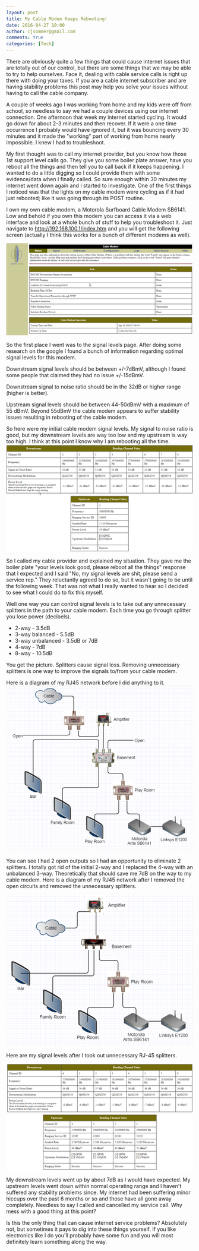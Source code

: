 ```yaml
---
layout: post
title: My Cable Modem Keeps Rebooting!
date: 2016-04-27 10:00
author: cjsommer@gmail.com
comments: true
categories: [Tech]
---
```

There are obviously quite a few things that could cause internet issues that are totally out of our control, but there are some things that we may be able to try to help ourselves. Face it, dealing with cable service calls is right up there with doing your taxes. If you are a cable internet subscriber and are having stability problems this post may help you solve your issues without having to call the cable company.  

A couple of weeks ago I was working from home and my kids were off from school, so needless to say we had a couple devices using our internet connection. One afternoon that week my internet started cycling. It would go down for about 2-3 minutes and then recover. If it were a one time occurrence I probably would have ignored it, but it was bouncing every 30 minutes and it made the "working" part of working from home nearly impossible. I knew I had to troubleshoot.

My first thought was to call my internet provider, but you know how those 1st support level calls go. They give you some boiler plate answer, have you reboot all the things and then tell you to call back if it keeps happening. I wanted to do a little digging so I could provide them with some evidence/data when I finally called. So sure enough within 30 minutes my internet went down again and I started to investigate. One of the first things I noticed was that the lights on my cable modem were cycling as if it had just rebooted; like it was going through its POST routine. 

I own my own cable modem, a Motorola Surfboard Cable Modem SB6141. Low and behold if you own this modem you can access it via a web interface and look at a whole bunch of stuff to help you troubleshoot it. Just navigate to <a href="http://192.168.100.1/index.htm" target="_blank">http://192.168.100.1/index.htm</a> and you will get the following screen (actually I think this works for a bunch of different modems as well).

<img alt='' class='alignnone size-full wp-image-1261 ' src='/img/2016/04/img_571ff0840569b.png' />

So the first place I went was to the signal levels page. After doing some research on the google I found a bunch of information regarding optimal signal levels for this modem. 

Downstream signal levels should be between +/-7dBmV, although I found some people that claimed they had no issue +/-15dBmV.

Downstream signal to noise ratio should be in the 32dB or higher range (higher is better).

Upstream signal levels should be between 44-50dBmV with a maximum of 55 dBmV. Beyond 55dBmV the cable modem appears to suffer stability issues resulting in rebooting of the cable modem.

So here were my initial cable modem signal levels. My signal to noise ratio is good, but my downstream levels are way too low and my upstream is way too high. I think at this point I know why I am rebooting all the time.
<img alt='' class='alignnone size-full wp-image-1257 ' src='/img/2016/04/img_5718b1701d938.png' />

So I called my cable provider and explained my situation. They gave me the boiler plate "your levels look good, please reboot all the things" response that I expected and I said "No, my signal levels are shit, please send a service rep." They reluctantly agreed to do so, but it wasn't going to be until the following week. That was not what I really wanted to hear so I decided to see what I could do to fix this myself. 

Well one way you can control signal levels is to take out any unnecessary splitters in the path to your cable modem. Each time you go through splitter you lose power (decibels).
<ul>
	<li>2-way - 3.5dB</li>
	<li>3-way balanced - 5.5dB</li>
	<li>3-way unbalanced - 3.5dB or 7dB</li>
	<li>4-way - 7dB </li>
	<li>8-way - 10.5dB</li>
</ul>
You get the picture. Splitters cause signal loss. Removing unnecessary splitters is one way to improve the signals to/from your cable modem.  

Here is a diagram of my RJ45 network before I did anything to it. 
<img alt='' class='alignnone size-full wp-image-1266 ' src='/img/2016/04/img_571ff6efa0ec8.png' />

You can see I had 2 open outputs so I had an opportunity to eliminate 2 splitters. I totally got rid of the initial 2-way and I replaced the 4-way with an unbalanced 3-way. Theoretically that should save me 7dB on the way to my cable modem. Here is a diagram of my RJ45 network after I removed the open circuits and removed the unnecessary splitters.

<img alt='' class='alignnone size-full wp-image-1267 ' src='/img/2016/04/img_571ff88fb2e50.png' />

Here are my signal levels after I took out unnecessary RJ-45 splitters. 

<img alt='' class='alignnone size-full wp-image-1256 ' src='/img/2016/04/img_5718b1248a33a.png' />

My downstream levels went up by about 7dB as I would have expected. My upstream levels went down within normal operating range and I haven't suffered any stability problems since. My internet had been suffering minor hiccups over the past 6 months or so and those have all gone away completely. Needless to say I called and cancelled my service call. Why mess with a good thing at this point?

Is this the only thing that can cause internet service problems? Absolutely not, but sometimes it pays to dig into these things yourself. If you like electronics like I do you'll probably have some fun and you will most definitely learn something along the way.  
